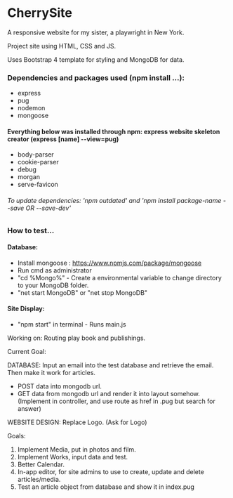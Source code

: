 # CherrySite
A responsive website for my sister, a playwright in New York.

Project site using HTML, CSS and JS.

Uses Bootstrap 4 template for styling and MongoDB for data.

### Dependencies and packages used (npm install ...):
* express
* pug
* nodemon
* mongoose

#### Everything below was installed through npm: express website skeleton creator (express [name] --view=pug)
* body-parser
* cookie-parser
* debug
* morgan
* serve-favicon

###### To update dependencies: 'npm outdated' and 'npm install package-name --save OR --save-dev'

### How to test...

#### Database:
* Install mongoose : https://www.npmjs.com/package/mongoose 
* Run cmd as administrator
* "cd %Mongo%" - Create a environmental variable to change directory to your MongoDB folder.
* "net start MongoDB" or "net stop MongoDB"

#### Site Display:
* "npm start" in terminal - Runs main.js


Working on: Routing play book and publishings.

Current Goal: 

DATABASE: Input an email into the test database and retrieve the email. Then make it work for articles.
* POST data into mongodb url.
* GET data from mongodb url and render it into layout somehow. (Implement in controller, and use route as href in .pug but search for answer)

WEBSITE DESIGN: Replace Logo. (Ask for Logo) 

Goals: 
1. Implement Media, put in photos and film. 
2. Implement Works, input data and test.
3. Better Calendar.
4. In-app editor, for site admins to use to create, update and delete articles/media.
5. Test an article object from database and show it in index.pug
